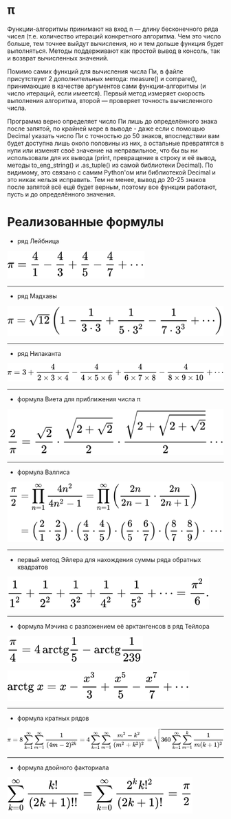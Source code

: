 # π
Функции-алгоритмы принимают на вход n — длину бесконечного ряда чисел (т.е. количество итераций конкретного алгоритма. Чем это число больше, тем точнее выйдут вычисления, но и тем дольше функция будет выполняться. Методы поддерживают как простой вывод в консоль, так и возврат вычисленных значений.

Помимо самих функций для вычисления числа Пи, в файле присутствует 2 дополнительных метода: measure() и compare(), принимающие в качестве аргументов сами функции-алгоритмы (и число итераций, если имеется). Первый метод измеряет скорость выполнения алгоритма, второй — проверяет точность вычисленного числа.

Программа верно определяет число Пи лишь до определённого знака после запятой, по крайней мере в выводе - даже если с помощью Decimal указать число Пи с точностью до 50 знаков, впоследствии вам будет доступна лишь около половины из них, а остальные превратятся в нули или изменят своё значение на неправильное, что бы вы ни использовали для их вывода (print, превращение в строку и её вывод, методы to_eng_string() и .as_tuple() из самой библиотеки Decimal). По видимому, это связано с самим Python'ом или библиотекой Decimal и это никак нельзя исправить. Тем не менее, вывод до 20-25 знаков после запятой всё ещё будет верным, поэтому все функции работают, пусть и до определённого значения.

# Реализованные формулы
* ряд Лейбница

![](/formulas/leibniz.svg)
___
* ряд Мадхавы

![](/formulas/madhava.svg)
___
* ряд Нилаканта

![](/formulas/nilakantha.svg)
___
* формула Виета для приближения числа π

![](/formulas/viete.svg)
___
* формула Валлиса

![](/formulas/wallis_new.svg)
___
* первый метод Эйлера для нахождения суммы ряда обратных квадратов

![](/formulas/euler.svg)
___
* формула Мэчина с разложением её арктангенсов в ряд Тейлора

![](/formulas/machin.svg)

![](/formulas/taylor.svg)
___
* формула кратных рядов

![](/formulas/multiple_series.svg)
___
* формула двойного факториала

![](/formulas/double_factorial.svg)
